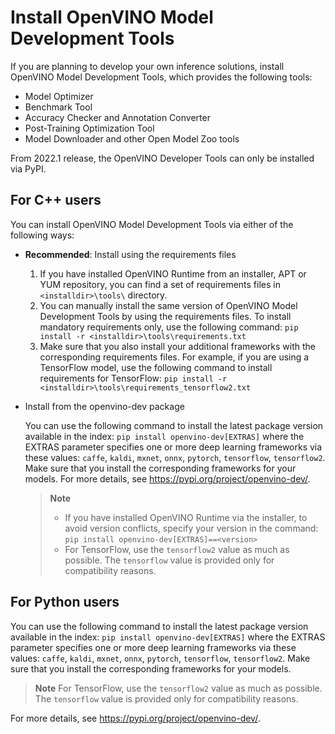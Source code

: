 # Install OpenVINO Model Development Tools

If you are planning to develop your own inference solutions, install OpenVINO Model Development Tools, which provides the following tools:

* Model Optimizer
* Benchmark Tool
* Accuracy Checker and Annotation Converter
* Post-Training Optimization Tool
* Model Downloader and other Open Model Zoo tools

From 2022.1 release, the OpenVINO Developer Tools can only be installed via PyPI.

## For C++ users

You can install OpenVINO Model Development Tools via either of the following ways:

* **Recommended**: Install using the requirements files

    1. If you have installed OpenVINO Runtime from an installer, APT or YUM repository, you can find a set of requirements files in `<installdir>\tools\` directory.
    2. You can manually install the same version of OpenVINO Model Development Tools by using the requirements files.
    To install mandatory requirements only, use the following command:
    ```pip install -r <installdir>\tools\requirements.txt```
    3. Make sure that you also install your additional frameworks with the corresponding requirements files. For example, if you are using a TensorFlow model, use the following command to install requirements for TensorFlow:
    ```pip install -r <installdir>\tools\requirements_tensorflow2.txt```

* Install from the openvino-dev package

    You can use the following command to install the latest package version available in the index:
    ```pip install openvino-dev[EXTRAS]```
    where the EXTRAS parameter specifies one or more deep learning frameworks via these values: `caffe`, `kaldi`, `mxnet`, `onnx`, `pytorch`, `tensorflow`, `tensorflow2`. Make sure that you install the corresponding frameworks for your models.
    For more details, see <https://pypi.org/project/openvino-dev/>.

    >**Note**
    >* If you have installed OpenVINO Runtime via the installer, to avoid version conflicts, specify your version in the command:
    `pip install openvino-dev[EXTRAS]==<version>` 
    >* For TensorFlow, use the `tensorflow2` value as much as possible. The `tensorflow` value is provided only for compatibility reasons.

## For Python users

You can use the following command to install the latest package version available in the index:
```pip install openvino-dev[EXTRAS]```
where the EXTRAS parameter specifies one or more deep learning frameworks via these values: `caffe`, `kaldi`, `mxnet`, `onnx`, `pytorch`, `tensorflow`, `tensorflow2`. Make sure that you install the corresponding frameworks for your models.

>**Note**
For TensorFlow, use the `tensorflow2` value as much as possible. The `tensorflow` value is provided only for compatibility reasons.

For more details, see <https://pypi.org/project/openvino-dev/>.
